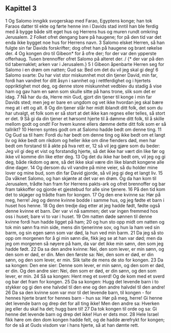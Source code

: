 ## Kapittel 3

1 Og Salomo inngikk svogerskap med Farao, Egyptens konge; han tok Faraos datter til ekte og førte henne inn i Davids stad inntil han ble ferdig med å bygge både sitt eget hus og Herrens hus og muren rundt omkring Jerusalem.
2 Folket ofret dengang bare på haugene; for på den tid var det enda ikke bygget noe hus for Herrens navn.
3 Salomo elsket Herren, så han fulgte sin far Davids forskrifter; dog ofret han på haugene og brant røkelse der.
4 Og kongen dro til Gibeon* for å ofre der; for der var den ypperste offerhaug. Tusen brennoffer ofret Salomo på alteret der. / {* der var på den tid tabernaklet; arken var i Jerusalem.}
5 I Gibeon åpenbarte Herren seg for Salomo i en drøm om natten; Gud sa: Bed om det du vil jeg skal gi deg!
6 Salomo svarte: Du har vist stor miskunnhet mot din tjener David, min far, fordi han vandret for ditt åsyn i sannhet og i rettferdighet og i hjertets oppriktighet mot deg, og denne store miskunnhet vedblev du stadig å vise ham og gav ham en sønn som skulle sitte på hans trone, slik som det er idag.
7 Nå har du da, Herre min Gud, gjort din tjener til konge i min far Davids sted; men jeg er bare en ungdom og vet ikke hvordan jeg skal bære meg at i ett og alt.
8 Og din tjener står her midt iblandt ditt folk, det som du har utvalgt, et folk som er så stort at det ikke kan regnes eller telles, så stort er det.
9 Så gi da din tjener et hørsomt hjerte til å dømme ditt folk, til å skille mellom godt og ondt! For hvem kunne ellers dømme dette ditt folk som er så tallrikt?
10 Herren syntes godt om at Salomo hadde bedt om denne ting.
11 Og Gud sa til ham: Fordi du har bedt om denne ting og ikke bedt om et langt liv og ikke bedt om rikdom og heller ikke om dine fienders død, men har bedt om forstand til å akte på hva rett er,
12 så vil jeg gjøre som du beder: Jeg vil gi deg et vist og forstandig hjerte, så det ikke har vært din like før og ikke vil komme din like etter deg.
13 Og det du ikke har bedt om, vil jeg og gi deg, både rikdom og ære, så det ikke skal være din like blandt kongene alle dine dager.
14 Og dersom du vil vandre på mine veier, så du holder mine lover og mine bud, som din far David gjorde, så vil jeg gi deg et langt liv.
15 Da våknet Salomo, og han skjønte at det var en drøm. Og da han kom til Jerusalem, trådte han fram for Herrens pakts-ark og ofret brennoffer og bar fram takkoffer og gjorde et gjestebud for alle sine tjenere.
16 På den tid kom det to skjøger og trådte fram for kongen.
17 Og den ene kvinne sa: Hør på meg, herre! Jeg og denne kvinne bodde i samme hus, og jeg fødte et barn i huset hos henne.
18 Og den tredje dag etter at jeg hadde født, fødte også denne kvinne et barn. Der var vi nå sammen; det var ingen fremmed hos oss i huset; bare vi to var i huset.
19 Om natten døde sønnen til denne kvinne fordi hun hadde ligget på ham;
20 og hun sto opp midt om natten og tok min sønn fra min side, mens din tjenerinne sov, og hun la ham ved sin barm, og sin egen sønn som var død, la hun ved min barm.
21 Da jeg så sto opp om morgenen for å gi min sønn die, fikk jeg se at han var død; men da jeg om morgenen så nøyere på ham, da var det ikke min sønn, den som jeg hadde født.
22 Da sa den andre kvinne: Nei, den som lever, er min sønn, og den som er død, er din. Men den første sa: Nei, den som er død, er din sønn, og den som lever, er min. Slik talte de mens de sto for kongen.
23 Da sa kongen: Den ene sier: Denne som lever, er min sønn, og den som er død, er din. Og den andre sier: Nei, den som er død, er din sønn, og den som lever, er min.
24 Så sa kongen: Hent meg et sverd! Og de kom med et sverd og bar det fram for kongen.
25 Da sa kongen: Hugg det levende barn i to stykker og gi den ene halvdel til den ene og den andre halvdel til den andre!
26 Da sa den kvinne som var mor til det levende barn, til kongen - for hennes hjerte brant for hennes barn - hun sa: Hør på meg, herre! Gi henne det levende barn og drep det for all ting ikke! Men den andre sa: Hverken jeg eller du skal ha det; hugg bare til!
27 Da tok kongen til orde og sa: Gi henne det levende barn og drep det ikke! Hun er dets mor.
28 Hele Israel fikk høre om den dom kongen hadde felt, og de hadde ærefrykt for kongen; for de så at Guds visdom var i hans hjerte, så at han dømte rett.
